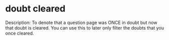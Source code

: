 # doubt cleared

Description:  To denote that a question page was ONCE in doubt but now that doubt is cleared. You can use this to later only filter the doubts that you once cleared.